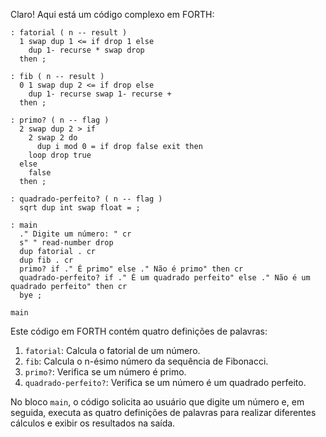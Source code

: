 Claro! Aqui está um código complexo em FORTH:

```
: fatorial ( n -- result )
  1 swap dup 1 <= if drop 1 else
    dup 1- recurse * swap drop
  then ;

: fib ( n -- result )
  0 1 swap dup 2 <= if drop else
    dup 1- recurse swap 1- recurse +
  then ;

: primo? ( n -- flag )
  2 swap dup 2 > if
    2 swap 2 do
      dup i mod 0 = if drop false exit then
    loop drop true
  else
    false
  then ;

: quadrado-perfeito? ( n -- flag )
  sqrt dup int swap float = ;

: main
  ." Digite um número: " cr
  s" " read-number drop
  dup fatorial . cr
  dup fib . cr
  primo? if ." É primo" else ." Não é primo" then cr
  quadrado-perfeito? if ." É um quadrado perfeito" else ." Não é um quadrado perfeito" then cr
  bye ;

main
```

Este código em FORTH contém quatro definições de palavras:

1. `fatorial`: Calcula o fatorial de um número.
2. `fib`: Calcula o n-ésimo número da sequência de Fibonacci.
3. `primo?`: Verifica se um número é primo.
4. `quadrado-perfeito?`: Verifica se um número é um quadrado perfeito.

No bloco `main`, o código solicita ao usuário que digite um número e, em seguida, executa as quatro definições de palavras para realizar diferentes cálculos e exibir os resultados na saída.